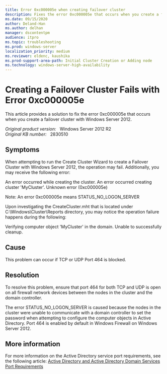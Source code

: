 ```yaml
---
title: Error 0xc000005e when creating failover cluster 
description: Fixes the error 0xc000005e that occurs when you create a failover cluster with Windows Server 2012.
ms.date: 09/15/2020
author: Deland-Han
ms.author: delhan
manager: dscontentpm
audience: itpro
ms.topic: troubleshooting
ms.prod: windows-server
localization_priority: medium
ms.reviewer: eldenc, kaushika
ms.prod-support-area-path: Initial Cluster Creation or Adding node
ms.technology: windows-server-high-availability
---
```

# Creating a Failover Cluster Fails with Error 0xc000005e

This article provides a solution to fix the error 0xc000005e that occurs when you create a failover cluster with Windows Server 2012.

_Original product version:_ &nbsp; Windows Server 2012 R2  
_Original KB number:_ &nbsp; 2830510

## Symptoms

When attempting to run the Create Cluster Wizard to create a Failover Cluster with Windows Server 2012, the operation may fail. Additionally, you may receive the following error:

An error occurred while creating the cluster.
An error occurred creating cluster 'MyCluster'.
Unknown error (0xc000005e)

Note: An error 0xc000005e means STATUS_NO_LOGON_SERVER

Upon investigating the CreateCluster.mht that is located under C:\Windows\Cluster\Reports directory, you may notice the operation failure happens during the following:

Verifying computer object 'MyCluster' in the domain.
Unable to successfully cleanup.

## Cause

This problem can occur if TCP or UDP Port 464 is blocked.

## Resolution

To resolve this problem, ensure that port 464 for both TCP and UDP is open on all firewall network devices between the nodes in the cluster and the domain controller.

The error STATUS_NO_LOGON_SERVER is caused because the nodes in the cluster were unable to communicate with a domain controller to set the password when attempting to configure the computer objects in Active Directory. Port 464 is enabled by default in Windows Firewall on Windows Server 2012. 

## More information

For more information on the Active Directory service port requirements, see the following article:
 [Active Directory and Active Directory Domain Services Port Requirements](/previous-versions/windows/it-pro/windows-server-2008-R2-and-2008/dd772723(v=ws.10))
